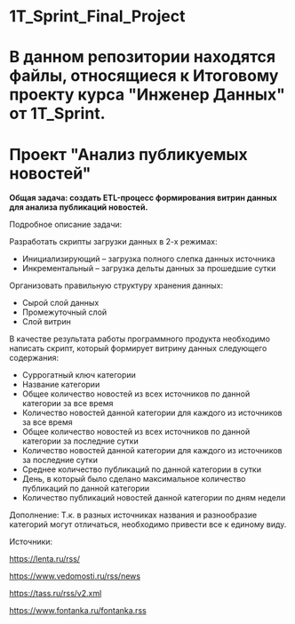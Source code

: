 # 1T_Sprint_Final_Project

# В данном репозитории находятся файлы, относящиеся к Итоговому проекту курса "Инженер Данных" от 1T_Sprint.

# Проект "Анализ публикуемых новостей"

**Общая задача: создать ETL-процесс формирования витрин данных для анализа публикаций новостей.**

Подробное описание задачи:

Разработать скрипты загрузки данных в 2-х режимах:
- Инициализирующий – загрузка полного слепка данных источника
- Инкрементальный – загрузка дельты данных за прошедшие сутки

Организовать правильную структуру хранения данных:
-  Сырой слой данных
-  Промежуточный слой
- Слой витрин

В качестве результата работы программного продукта необходимо написать скрипт, который формирует витрину данных следующего содержания:

- Суррогатный ключ категории
- Название категории
- Общее количество новостей из всех источников по данной категории за все время
- Количество новостей данной категории для каждого из источников за все время
- Общее количество новостей из всех источников по данной категории за последние сутки
- Количество новостей данной категории для каждого из источников за последние сутки
- Среднее количество публикаций по данной категории в сутки
- День, в который было сделано максимальное количество публикаций по данной категории
- Количество публикаций новостей данной категории по дням недели

Дополнение:
Т.к. в разных источниках названия и разнообразие категорий могут отличаться, необходимо привести все к единому виду.

Источники:

https://lenta.ru/rss/

https://www.vedomosti.ru/rss/news

https://tass.ru/rss/v2.xml

https://www.fontanka.ru/fontanka.rss
